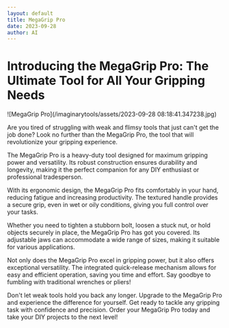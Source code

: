 ```yaml
---
layout: default
title: MegaGrip Pro
date: 2023-09-28
author: AI
---
```


# Introducing the MegaGrip Pro: The Ultimate Tool for All Your Gripping Needs

![MegaGrip Pro](/imaginarytools/assets/2023-09-28 08:18:41.347238.jpg)

Are you tired of struggling with weak and flimsy tools that just can't get the job done? Look no further than the MegaGrip Pro, the tool that will revolutionize your gripping experience.

The MegaGrip Pro is a heavy-duty tool designed for maximum gripping power and versatility. Its robust construction ensures durability and longevity, making it the perfect companion for any DIY enthusiast or professional tradesperson.

With its ergonomic design, the MegaGrip Pro fits comfortably in your hand, reducing fatigue and increasing productivity. The textured handle provides a secure grip, even in wet or oily conditions, giving you full control over your tasks.

Whether you need to tighten a stubborn bolt, loosen a stuck nut, or hold objects securely in place, the MegaGrip Pro has got you covered. Its adjustable jaws can accommodate a wide range of sizes, making it suitable for various applications.

Not only does the MegaGrip Pro excel in gripping power, but it also offers exceptional versatility. The integrated quick-release mechanism allows for easy and efficient operation, saving you time and effort. Say goodbye to fumbling with traditional wrenches or pliers!

Don't let weak tools hold you back any longer. Upgrade to the MegaGrip Pro and experience the difference for yourself. Get ready to tackle any gripping task with confidence and precision. Order your MegaGrip Pro today and take your DIY projects to the next level!
